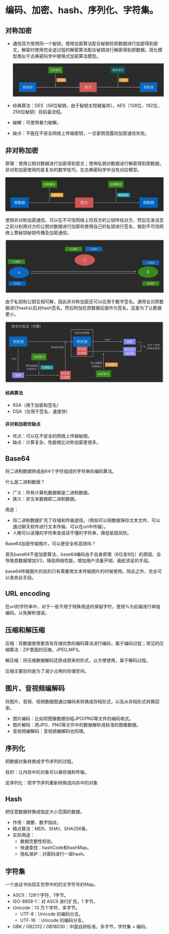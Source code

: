 # 编码、加密、hash、序列化、字符集。

## 对称加密

* 通信双方使用同一个秘钥，使用加密算法配合秘钥将原数据进行加密得到密文，解密时使用完全逆过程的解密算法配合秘钥进行解密得到原数据。简化模型类似于古典密码学中替换式加密算法模型。

  ![symmetric_encryption.jpg](assets/symmetric_encryption.jpg?t=1676473090077)
* 经典算法：DES（56位秘钥，由于秘钥太短被废弃），AES（128位，192位，256位秘钥）目前最流程。
* 破解：可使用暴力破解。
* 缺点：不能在不安全⽹络上传输密钥，⼀旦密钥泄露则加密通信失败。

## 非对称加密

原理：使用公钥对数据进行加密得到密文；使用私钥对数据进行解密得到原数据。非对称加密使用的是复杂的数学技巧，在古典密码学中没有对应模型。

![image.png](assets/asymmetric_encryption.png)

使用非对称加密通信，可以在不可信网络上将双方的公钥传给对方，然后在发消息之前分别用对方的公钥对数据进行加密和使用自己的私钥进行签名，做到不可信网络上靠秘钥秘钥传播及加密通信。

![image.png](assets/communication1.png)

由于私钥和公钥互相可解，因此非对称加密还可以应用于数字签名。通常会对原数据进行hash以后对hash签名，然后附加在原数据后面作为签名，这是为了让数据更小。

![image.png](assets/communication2.png?t=1676814002084)

#### 经典算法

* RSA（用于加密和签名）
* DSA（仅用于签名，速度快）

#### 非对称加密优缺点

* 优点：可以在不安全的网络上传输秘钥。
* 缺点：计算复杂，性能相比对称加密差很多。

## Base64

将二进制数据转成由64个字符组成的字符串的编码算法。

什么是二进制数据？

* 广义：所有计算机数据都是二进制数据。
* 狭义：非文本数据即二进制数据。

用途：

* 将二进制数据扩充了存储和传输途径。（例如可以把数据保存文本文件、可以通过聊天软件进行文本传输、可以在url中传输）。
* 人眼可以读懂的字符串变成读不懂的字符串，降低偷窥风险。

Base64加密传输图片，可以更安全和高效吗？

首先base64不是加密算法，base64编码由于自身原理（6位变8位）的原因，会导致原数据增加1/3，降低网络性能，增加用户流量开销，画蛇添足的手段。

base64传输图片的目的只有需要用文本传输图片的时候使用。除此之外，完全可以舍弃此手段。

## URL encoding

在url的字符串中，对于一些不用于特殊用途的保留字符，使用%为前缀进行单独编码，以免解析错误。

## 压缩和解压缩

压缩：将数据使用更具有存储优势的编码算法进行编码，属于编码过程；常见的压缩算法：ZIP里面的压缩，JPEG,MP3。

解压缩：将压缩数据解码还原成原来的形式，以方便使用，属于解码过程。

压缩主要目的是为了减少占用的存储空间。

## 图片、音视频编解码

将图片、音频、视频数据图通过编码来转换成存档形式，以及从存档形式转换回来。

* 图片编码：比如将图像数据协程JPG\PNG等文件的编码格式。
* 图片解码：把JPG、PNG等文件中的数据解析成标准的图像数据。
* 音视频编解码：音视频编解码也同理。

## 序列化

把数据对象转换成字节序列的过程。

目的：让内存中的对象可以被存储和传输。

反序列化：把字节序列重新转换成内存中的对象

## Hash

把任意数据转换成指定大小范围的数据。

* 作用：摘要、数字指纹。
* 精点算法：MD5、SHA1、SHA256等。
* 实际用途：
  * 数据完整性校验。
  * 快速查找：hashCode和hashMap。
  * 隐私保护：对密码进行一层hash。

## 字符集

一个由证书向现实世界中的的文字符号的Map。

* ASCII：128个字符，1字节。
* ISO-8859-1：对 ASCII 进⾏扩充，1 字节。
* Unicode：13 万个字符，多字节。
  * UTF-8：Unicode 的编码分⽀。
  * UTF-16 ：Unicode 的编码分⽀。
* GBK / GB2312 / GB18030：中国⾃研标准，多字节，字符集 + 编码。
